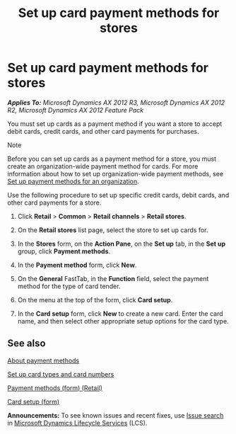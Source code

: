 ﻿---
title: Set up card payment methods for stores
TOCTitle: Set up card payment methods for stores
ms:assetid: 5c159c8f-e872-44b4-8773-7623441ec166
ms:mtpsurl: https://technet.microsoft.com/en-us/library/Hh597106(v=AX.60)
ms:contentKeyID: 39519154
ms.date: 04/18/2014
mtps_version: v=AX.60
---

# Set up card payment methods for stores 


_**Applies To:** Microsoft Dynamics AX 2012 R3, Microsoft Dynamics AX 2012 R2, Microsoft Dynamics AX 2012 Feature Pack_

You must set up cards as a payment method if you want a store to accept debit cards, credit cards, and other card payments for purchases.


> [!NOTE]
> <P>Before you can set up cards as a payment method for a store, you must create an organization-wide payment method for cards. For more information about how to set up organization-wide payment methods, see <A href="set-up-payment-methods-for-an-organization.md">Set up payment methods for an organization</A>.</P>



Use the following procedure to set up specific credit cards, debit cards, and other card payments for a store.

1.  Click **Retail** \> **Common** \> **Retail channels** \> **Retail stores**.

2.  On the **Retail stores** list page, select the store to set up cards for.

3.  In the **Stores** form, on the **Action Pane**, on the **Set up** tab, in the **Set up** group, click **Payment methods**.

4.  In the **Payment method** form, click **New**.

5.  On the **General** FastTab, in the **Function** field, select the payment method for the type of card tender.

6.  On the menu at the top of the form, click **Card setup**.

7.  In the **Card setup** form, click **New** to create a new card. Enter the card name, and then select other appropriate setup options for the card type.

## See also

[About payment methods](about-payment-methods.md)

[Set up card types and card numbers](set-up-card-types-and-card-numbers.md)

[Payment methods (form) (Retail)](https://technet.microsoft.com/en-us/library/hh597294\(v=ax.60\))

[Card setup (form)](https://technet.microsoft.com/en-us/library/hh597124\(v=ax.60\))

  
**Announcements:** To see known issues and recent fixes, use [Issue search](http://go.microsoft.com/fwlink/?linkid=389258) in [Microsoft Dynamics Lifecycle Services](http://go.microsoft.com/fwlink/?linkid=306505) (LCS).

